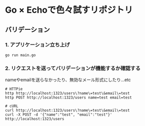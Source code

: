 # Go × Echoで色々試すリポジトリ

## バリデーション

### 1. アプリケーション立ち上げ
```shell
go run main.go
```

### 2. リクエストを送ってバリデーションが機能するか確認する 
nameやemailを送らなかったり、無効なメール形式にしたり...etc
```shell
# HTTPie
http http://localhost:1323/users\?name\=test\&email\=test
http POST http://localhost:1323/users name=test email=test

# cURL
curl http://localhost:1323/users\?name\=test\&email\=test 
curl -X POST -d '{"name":"test", "email":"test"}' http://localhost:1323/users
```
